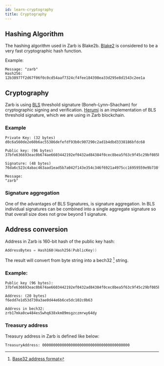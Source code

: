```yaml
---
id: learn-cryptography
title: Cryptography
---
```


## Hashing Algorithm

The hashing algorithm used in Zarb is Blake2b. [Blake2](https://www.blake2.net/) is considered to be
a very fast cryptographic hash function.

Example:

```
Message: "zarb"
Hash256: 12b38977f2d67f06f0c0cd54aaf7324cf4fee184398ea33d295e8d1543c2ee1a
```

## Cryptography

Zarb is using [BLS](https://en.wikipedia.org/wiki/BLS_digital_signature) threshold signature
(Boneh–Lynn–Shacham) for cryptographic signing and verification.
[Herumi](https://github.com/herumi/bls) is an implementation of BLS threshold signature, which we
are using in Zarb blockchain.

### Example

```
Private Key: (32 bytes)
d0c6a560de2e60b6ac55386defefdf93b0c907290c2ad1b4dbd3338186bfdc68

Public key: (96 bytes)
37bfe636693eac0b674ae6603442192ef0432ad84384f0cec8bea5f63c9f45c29bf085b8b9b7f069ae873ccefe61a50a59ad3fefd729af5d63e9cb2325a8f064ab2514b3f846dbfded53234800603a9e752422ad48b99f835bcd95df945aac93

Signature: (48 bytes)
76da6c523c4abac463aad1ead5b7a042f143e354c346f6921a4975cc16959559e9b738fa197ab4df123f580a553b1596

Message:
"zarb"
```

### Signature aggregation

One of the advantages of BLS Signatures, is signature aggregation. In BLS individual signatures can
be combined into a single aggregate signature so that overall size does not grow beyond 1 signature.

## Address conversion

Address in Zarb is 160-bit hash of the public key hash:

```go
AddressBytes = Hash160(Hash256(PublicKey))
```

The result will convert from byte string into a bech32 [^first] string.

### Example:

```
Public key (96 bytes):
37bfe636693eac0b674ae6603442192ef0432ad84384f0cec8bea5f63c9f45c29bf085b8b9b7f069ae873ccefe61a50a59ad3fefd729af5d63e9cb2325a8f064ab2514b3f846dbfded53234800603a9e752422ad48b99f835bcd95df945aac93

Address: (20 bytes)
f6edd7e1d53d730a3ae0d44e6b6ce5dc102c0b63

Address in bech32:
zrb17mka0cw484es5whq638xkm89msgzczmrwy64dy
```

### Treasury address

Treasury address in Zarb is defined like below:

```
TreasuryAddress: 0000000000000000000000000000000000000000
```

[^first]: [Base32 address format](https://github.com/bitcoin/bips/blob/master/bip-0173.mediawiki)

